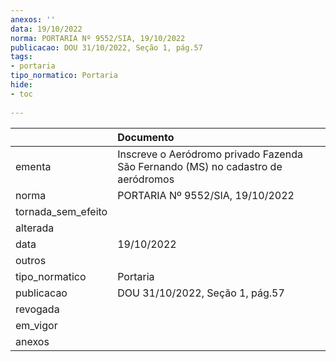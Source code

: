 ```yaml
---
anexos: ''
data: 19/10/2022
norma: PORTARIA Nº 9552/SIA, 19/10/2022
publicacao: DOU 31/10/2022, Seção 1, pág.57
tags:
- portaria
tipo_normatico: Portaria
hide: 
- toc 
 
---
```


|                    | Documento                                                                        |
|:-------------------|:---------------------------------------------------------------------------------|
| ementa             | Inscreve o Aeródromo privado Fazenda São Fernando (MS) no cadastro de aeródromos |
| norma              | PORTARIA Nº 9552/SIA, 19/10/2022                                                 |
| tornada_sem_efeito |                                                                                  |
| alterada           |                                                                                  |
| data               | 19/10/2022                                                                       |
| outros             |                                                                                  |
| tipo_normatico     | Portaria                                                                         |
| publicacao         | DOU 31/10/2022, Seção 1, pág.57                                                  |
| revogada           |                                                                                  |
| em_vigor           |                                                                                  |
| anexos             |                                                                                  |